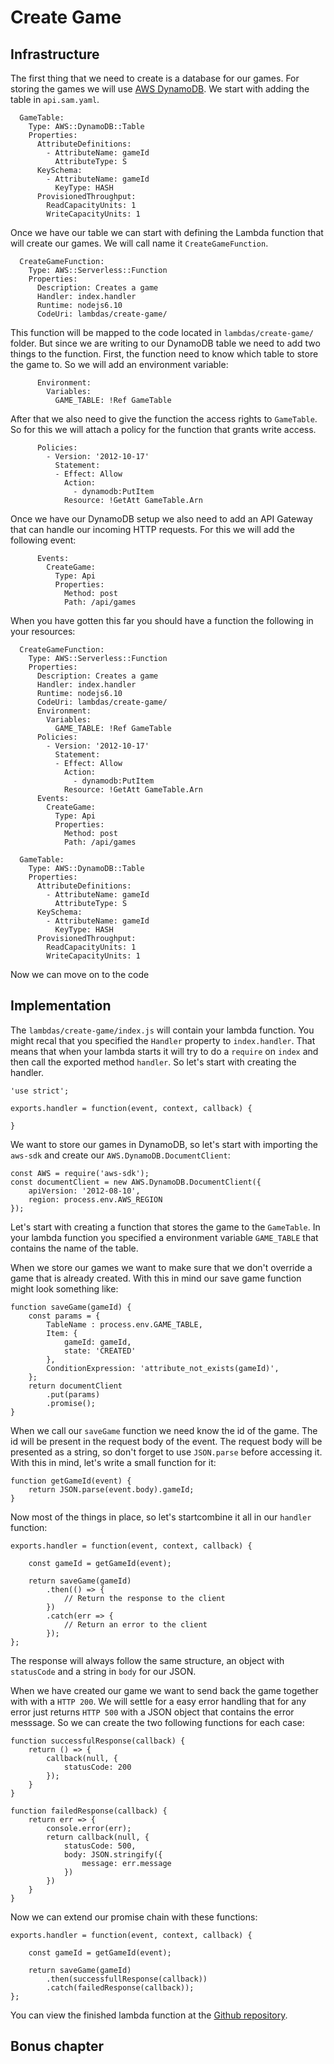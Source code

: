# Create Game

## Infrastructure

The first thing that we need to create is a database for our games. For storing the games we will use [AWS DynamoDB](https://aws.amazon.com/dynamodb). We start with adding the table in `api.sam.yaml`.

```
  GameTable:
    Type: AWS::DynamoDB::Table
    Properties:
      AttributeDefinitions:
        - AttributeName: gameId
          AttributeType: S
      KeySchema:
        - AttributeName: gameId
          KeyType: HASH
      ProvisionedThroughput:
        ReadCapacityUnits: 1
        WriteCapacityUnits: 1
```

Once we have our table we can start with defining the Lambda function that will create our games. We will call name it `CreateGameFunction`.

```
  CreateGameFunction:
    Type: AWS::Serverless::Function
    Properties:
      Description: Creates a game
      Handler: index.handler
      Runtime: nodejs6.10
      CodeUri: lambdas/create-game/
```

This function will be mapped to the code located in `lambdas/create-game/` folder. But since we are writing to our DynamoDB table we need to add two things to the function. First, the function need to know which table to store the game to. So we will add an environment variable:

```
      Environment:
        Variables:
          GAME_TABLE: !Ref GameTable
```

After that we also need to give the function the access rights to `GameTable`. So for this we will attach a policy for the function that grants write access.

```
      Policies:
        - Version: '2012-10-17'
          Statement:
          - Effect: Allow
            Action:
              - dynamodb:PutItem
            Resource: !GetAtt GameTable.Arn
```

Once we have our DynamoDB setup we also need to add an API Gateway that can handle our incoming HTTP requests. For this we will add the following event:

```
      Events:
        CreateGame:
          Type: Api
          Properties:
            Method: post
            Path: /api/games
```

When you have gotten this far you should have a function the following in your resources:

```
  CreateGameFunction:
    Type: AWS::Serverless::Function
    Properties:
      Description: Creates a game
      Handler: index.handler
      Runtime: nodejs6.10
      CodeUri: lambdas/create-game/
      Environment:
        Variables:
          GAME_TABLE: !Ref GameTable
      Policies:
        - Version: '2012-10-17'
          Statement:
          - Effect: Allow
            Action:
              - dynamodb:PutItem
            Resource: !GetAtt GameTable.Arn
      Events:
        CreateGame:
          Type: Api
          Properties:
            Method: post
            Path: /api/games

  GameTable:
    Type: AWS::DynamoDB::Table
    Properties:
      AttributeDefinitions:
        - AttributeName: gameId
          AttributeType: S
      KeySchema:
        - AttributeName: gameId
          KeyType: HASH
      ProvisionedThroughput:
        ReadCapacityUnits: 1
        WriteCapacityUnits: 1
```

Now we can move on to the code

## Implementation

The `lambdas/create-game/index.js` will contain your lambda function. You might recal that you specified the `Handler` property to `index.handler`. That means that when your lambda starts it will try to do a `require` on `index` and then call the exported method `handler`. So let's start with creating the handler.

```
'use strict';

exports.handler = function(event, context, callback) {

}
```

We want to store our games in DynamoDB, so let's start with importing the `aws-sdk` and create our `AWS.DynamoDB.DocumentClient`:

```
const AWS = require('aws-sdk');
const documentClient = new AWS.DynamoDB.DocumentClient({
    apiVersion: '2012-08-10',
    region: process.env.AWS_REGION
});
```

Let's start with creating a function that stores the game to the `GameTable`. In your lambda function you specified a environment variable `GAME_TABLE` that contains the name of the table. 

When we store our games we want to make sure that we don't override a game that is already created. With this in mind our save game function might look something like:

```
function saveGame(gameId) {
    const params = {
        TableName : process.env.GAME_TABLE,
        Item: {
            gameId: gameId,
            state: 'CREATED'
        },
        ConditionExpression: 'attribute_not_exists(gameId)',
    };
    return documentClient
        .put(params)
        .promise();
}
```

When we call our `saveGame` function we need know the id of the game. The id will be present in the request body of the event. The request body will be presented as a string, so don't forget to use `JSON.parse` before accessing it. With this in mind, let's write a small function for it:

```
function getGameId(event) {
    return JSON.parse(event.body).gameId;
}
```

Now most of the things in place, so let's  startcombine it all in our `handler` function:

```
exports.handler = function(event, context, callback) {

    const gameId = getGameId(event);

    return saveGame(gameId)
        .then(() => {
            // Return the response to the client
        })
        .catch(err => {
            // Return an error to the client
        });
};
```

The response will always follow the same structure, an object with `statusCode` and a string in `body` for our JSON.

When we have created our game we want to send back the game together with with a `HTTP 200`. We will settle for a easy error handling that for any error just returns `HTTP 500` with a JSON object that contains the error messsage. So we can create the two following functions for each case:

```
function successfulResponse(callback) {
    return () => {
        callback(null, {
            statusCode: 200
        });
    }
}

function failedResponse(callback) {
    return err => {
        console.error(err);
        return callback(null, {
            statusCode: 500,
            body: JSON.stringify({
                message: err.message
            })
        })
    }
}
```

Now we can extend our promise chain with these functions:

```
exports.handler = function(event, context, callback) {

    const gameId = getGameId(event);

    return saveGame(gameId)
        .then(successfullResponse(callback))
        .catch(failedResponse(callback));
};
```

You can view the finished lambda function at the [Github repository](https://github.com/jayway/going-serverless-workshop/blob/master/lambdas/create-game/index.js).

## Bonus chapter


